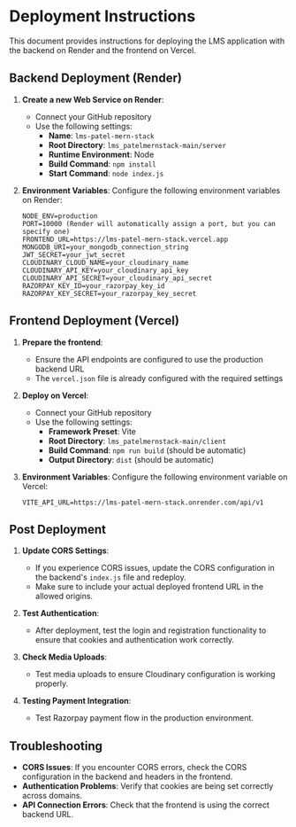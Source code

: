 # Deployment Instructions

This document provides instructions for deploying the LMS application with the backend on Render and the frontend on Vercel.

## Backend Deployment (Render)

1. **Create a new Web Service on Render**:
   - Connect your GitHub repository
   - Use the following settings:
     - **Name**: `lms-patel-mern-stack`
     - **Root Directory**: `lms_patelmernstack-main/server`
     - **Runtime Environment**: Node
     - **Build Command**: `npm install`
     - **Start Command**: `node index.js`

2. **Environment Variables**:
   Configure the following environment variables on Render:
   ```
   NODE_ENV=production
   PORT=10000 (Render will automatically assign a port, but you can specify one)
   FRONTEND_URL=https://lms-patel-mern-stack.vercel.app
   MONGODB_URI=your_mongodb_connection_string
   JWT_SECRET=your_jwt_secret
   CLOUDINARY_CLOUD_NAME=your_cloudinary_name
   CLOUDINARY_API_KEY=your_cloudinary_api_key
   CLOUDINARY_API_SECRET=your_cloudinary_api_secret
   RAZORPAY_KEY_ID=your_razorpay_key_id
   RAZORPAY_KEY_SECRET=your_razorpay_key_secret
   ```

## Frontend Deployment (Vercel)

1. **Prepare the frontend**:
   - Ensure the API endpoints are configured to use the production backend URL
   - The `vercel.json` file is already configured with the required settings

2. **Deploy on Vercel**:
   - Connect your GitHub repository
   - Use the following settings:
     - **Framework Preset**: Vite
     - **Root Directory**: `lms_patelmernstack-main/client`
     - **Build Command**: `npm run build` (should be automatic)
     - **Output Directory**: `dist` (should be automatic)

3. **Environment Variables**:
   Configure the following environment variable on Vercel:
   ```
   VITE_API_URL=https://lms-patel-mern-stack.onrender.com/api/v1
   ```

## Post Deployment

1. **Update CORS Settings**:
   - If you experience CORS issues, update the CORS configuration in the backend's `index.js` file and redeploy.
   - Make sure to include your actual deployed frontend URL in the allowed origins.

2. **Test Authentication**:
   - After deployment, test the login and registration functionality to ensure that cookies and authentication work correctly.

3. **Check Media Uploads**:
   - Test media uploads to ensure Cloudinary configuration is working properly.

4. **Testing Payment Integration**:
   - Test Razorpay payment flow in the production environment.

## Troubleshooting

- **CORS Issues**: If you encounter CORS errors, check the CORS configuration in the backend and headers in the frontend.
- **Authentication Problems**: Verify that cookies are being set correctly across domains.
- **API Connection Errors**: Check that the frontend is using the correct backend URL. 